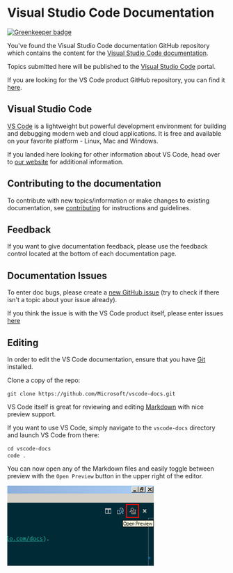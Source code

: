 # Visual Studio Code Documentation

[![Greenkeeper badge](https://badges.greenkeeper.io/Mattlk13/vsc9de-docs.svg)](https://greenkeeper.io/)

You've found the Visual Studio Code documentation GitHub repository which contains the content for the [Visual Studio Code documentation](https://code.visualstudio.com/docs).

Topics submitted here will be published to the [Visual Studio Code](https://code.visualstudio.com) portal.

If you are looking for the VS Code product GitHub repository, you can find it [here](https://github.com/Microsoft/vscode).

## Visual Studio Code

[VS Code](https://code.visualstudio.com/) is a lightweight but powerful development environment for building and debugging modern web and cloud applications.  It is free and available on your favorite platform - Linux, Mac and Windows.

If you landed here looking for other information about VS Code, head over to [our website](https://code.visualstudio.com) for additional information.

## Contributing to the documentation

To contribute with new topics/information or make changes to existing documentation, see [contributing](https://github.com/Microsoft/vscode-docs/blob/master/CONTRIBUTING.md) for instructions and guidelines.

## Feedback

If you want to give documentation feedback, please use the feedback control located at the bottom of each documentation page.

## Documentation Issues

To enter doc bugs, please create a [new GitHub issue](https://github.com/Microsoft/vscode-docs/issues) (try to check if there isn't a topic about your issue already).

If you think the issue is with the VS Code product itself, please enter issues [here](https://github.com/Microsoft/vscode/issues)

## Editing

In order to edit the VS Code documentation, ensure that you have [Git](https://git-scm.com/downloads) installed.

Clone a copy of the repo:

```
git clone https://github.com/Microsoft/vscode-docs.git
```

VS Code itself is great for reviewing and editing [Markdown](https://code.visualstudio.com/docs/languages/markdown) with nice preview support.

If you want to use VS Code, simply navigate to the `vscode-docs` directory and launch VS Code from there:

```
cd vscode-docs
code .
```
You can now open any of the Markdown files and easily toggle between preview with the `Open Preview` button in the upper right of the editor. 

![Markdown Preview Button](images/MDPreviewButton.png)
